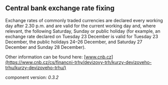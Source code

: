 ## Central bank exchange rate fixing

Exchange rates of commonly traded currencies are declared every working day after 2.30 p.m. and are valid for the current working day and, where relevant, the following Saturday, Sunday or public holiday (for example, an exchange rate declared on Tuesday 23 December is valid for Tuesday 23 December, the public holidays 24–26 December, and Saturday 27 December and Sunday 28 December).

Other information can be found here: [www.cnb.cz](https://www.cnb.cz/cs/financni-trhy/devizovy-trh/kurzy-devizoveho-trhu/kurzy-devizoveho-trhu/)

component version: *0.3.2*